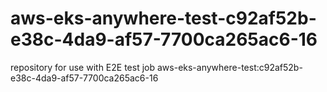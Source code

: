 # aws-eks-anywhere-test-c92af52b-e38c-4da9-af57-7700ca265ac6-16
repository for use with E2E test job aws-eks-anywhere-test:c92af52b-e38c-4da9-af57-7700ca265ac6-16
